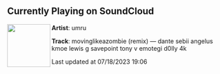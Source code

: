 ## Currently Playing on SoundCloud

[<img align="left" width="100" src="https://i1.sndcdn.com/artworks-nM6dSS7iwC7Ce3IC-rdzaow-t500x500.jpg">](https://soundcloud.com/umru/zombie)

**Artist**: umru 

**Track**: movinglikeazombie (remix) ― dante sebii angelus kmoe lewis g savepoint tony v emotegi d0lly 4k

Last updated at 07/18/2023 19:06
